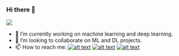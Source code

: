### Hi there 👋

![](https://komarev.com/ghpvc/?username=Chandureddy8&label=PROFILE+VIEWS)

- 🔭 I’m currently working on machine learning and deep learning.
- 👯 I’m looking to collaborate on ML and DL projects.
- 📫 How to reach me:
[![alt text][1.1]][1]
[![alt text][2.1]][2]
[![alt text][3.1]][3]

[1.1]: http://i.imgur.com/wWzX9uB.png (twitter icon without padding)
[2.1]: http://i.imgur.com/fep1WsG.png (facebook icon without padding)
[3.1]: http://i.imgur.com/9I6NRUm.png (github icon without padding)

[1]: http://www.twitter.com/imchandu_reddy
[2]: http://www.facebook.com/reddy081
[3]: http://www.github.com/Chandureddy8


